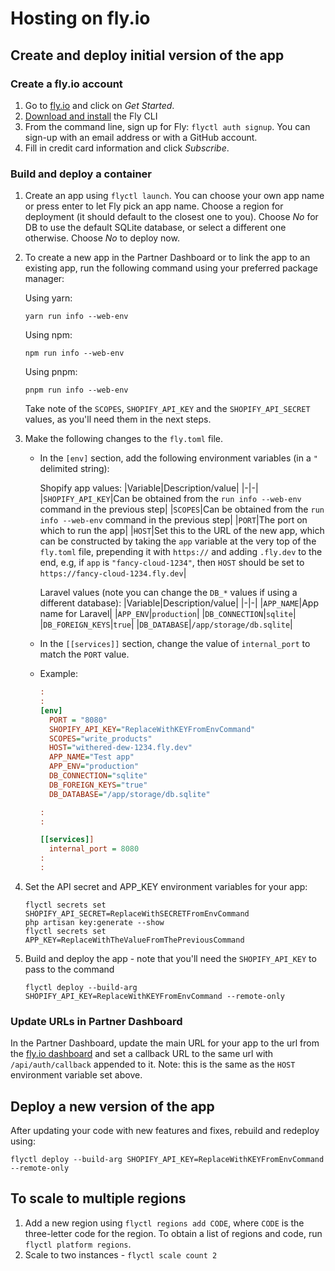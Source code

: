 # Hosting on fly.io

## Create and deploy initial version of the app

### Create a fly.io account

1. Go to [fly.io](https://fly.io) and click on _Get Started_.
1. [Download and install](https://fly.io/docs/flyctl/installing/) the Fly CLI
1. From the command line, sign up for Fly: `flyctl auth signup`. You can sign-up with an email address or with a GitHub account.
1. Fill in credit card information and click _Subscribe_.

### Build and deploy a container

1. Create an app using `flyctl launch`. You can choose your own app name or press enter to let Fly pick an app name. Choose a region for deployment (it should default to the closest one to you). Choose _No_ for DB to use the default SQLite database, or select a different one otherwise. Choose _No_ to deploy now.
1. To create a new app in the Partner Dashboard or to link the app to an existing app, run the following command using your preferred package manager:

      Using yarn:

      ```shell
      yarn run info --web-env
      ```

      Using npm:

      ```shell
      npm run info --web-env
      ```

      Using pnpm:

      ```shell
      pnpm run info --web-env
      ```

      Take note of the `SCOPES`, `SHOPIFY_API_KEY` and the `SHOPIFY_API_SECRET` values, as you'll need them in the next steps.

1. Make the following changes to the `fly.toml` file.

    - In the `[env]` section, add the following environment variables (in a `"` delimited string):

        Shopify app values:
        |Variable|Description/value|
        |-|-|
        |`SHOPIFY_API_KEY`|Can be obtained from the `run info --web-env` command in the previous step|
        |`SCOPES`|Can be obtained from the `run info --web-env` command in the previous step|
        |`PORT`|The port on which to run the app|
        |`HOST`|Set this to the URL of the new app, which can be constructed by taking the `app` variable at the very top of the `fly.toml` file, prepending it with `https://` and adding `.fly.dev` to the end, e.g, if `app` is `"fancy-cloud-1234"`, then `HOST` should be set to `https://fancy-cloud-1234.fly.dev`|

        Laravel values (note you can change the `DB_*` values if using a different database):
        |Variable|Description/value|
        |-|-|
        |`APP_NAME`|App name for Laravel|
        |`APP_ENV`|`production`|
        |`DB_CONNECTION`|`sqlite`|
        |`DB_FOREIGN_KEYS`|`true`|
        |`DB_DATABASE`|`/app/storage/db.sqlite`|

    - In the `[[services]]` section, change the value of `internal_port` to match the `PORT` value.

    - Example:

        ```ini
        :
        :
        [env]
          PORT = "8080"
          SHOPIFY_API_KEY="ReplaceWithKEYFromEnvCommand"
          SCOPES="write_products"
          HOST="withered-dew-1234.fly.dev"
          APP_NAME="Test app"
          APP_ENV="production"
          DB_CONNECTION="sqlite"
          DB_FOREIGN_KEYS="true"
          DB_DATABASE="/app/storage/db.sqlite"

        :
        :

        [[services]]
          internal_port = 8080
        :
        :
        ```

1. Set the API secret and APP_KEY environment variables for your app:

    ```shell
    flyctl secrets set SHOPIFY_API_SECRET=ReplaceWithSECRETFromEnvCommand
    php artisan key:generate --show
    flyctl secrets set APP_KEY=ReplaceWithTheValueFromThePreviousCommand
    ```

1. Build and deploy the app - note that you'll need the `SHOPIFY_API_KEY` to pass to the command

    ```shell
    flyctl deploy --build-arg SHOPIFY_API_KEY=ReplaceWithKEYFromEnvCommand --remote-only
    ```

### Update URLs in Partner Dashboard

In the Partner Dashboard, update the main URL for your app to the url from the [fly.io dashboard](https://fly.io/dashboard) and set a callback URL to the same url with `/api/auth/callback` appended to it. Note: this is the same as the `HOST` environment variable set above.

## Deploy a new version of the app

After updating your code with new features and fixes, rebuild and redeploy using:

```shell
flyctl deploy --build-arg SHOPIFY_API_KEY=ReplaceWithKEYFromEnvCommand --remote-only
```

## To scale to multiple regions

1. Add a new region using `flyctl regions add CODE`, where `CODE` is the three-letter code for the region. To obtain a list of regions and code, run `flyctl platform regions`.
1. Scale to two instances - `flyctl scale count 2`
